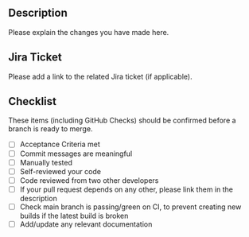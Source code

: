 ## Description

Please explain the changes you have made here.

## Jira Ticket

Please add a link to the related Jira ticket (if applicable).

## Checklist

These items (including GitHub Checks) should be confirmed before a branch is ready to merge.

- [ ] Acceptance Criteria met
- [ ] Commit messages are meaningful
- [ ] Manually tested
- [ ] Self-reviewed your code
- [ ] Code reviewed from two other developers
- [ ] If your pull request depends on any other, please link them in the description
- [ ] Check main branch is passing/green on CI, to prevent creating new builds if the latest build is broken
- [ ] Add/update any relevant documentation